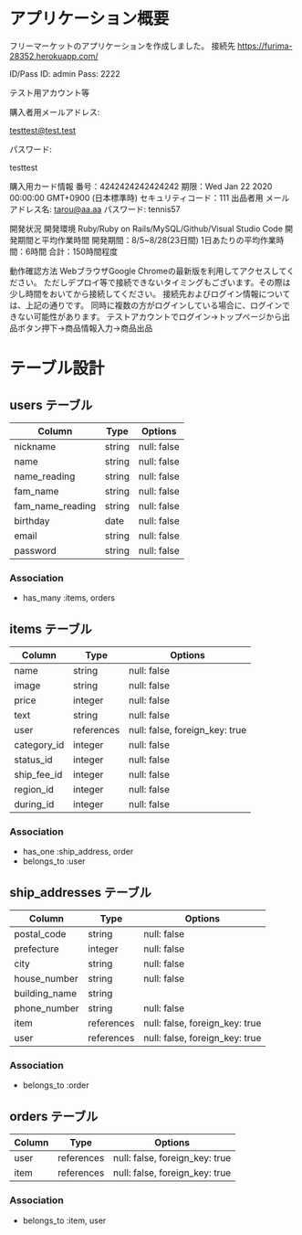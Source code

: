 # アプリケーション概要

フリーマーケットのアプリケーションを作成しました。
接続先
https://furima-28352.herokuapp.com/

ID/Pass
ID: admin
Pass: 2222

テスト用アカウント等

購入者用メールアドレス:

testtest@test.test

パスワード: 

testtest

購入用カード情報
番号：4242424242424242
期限：Wed Jan 22 2020 00:00:00 GMT+0900 (日本標準時)
セキュリティコード：111
出品者用
メールアドレス名: tarou@aa.aa
パスワード: tennis57

開発状況
開発環境
Ruby/Ruby on Rails/MySQL/Github/Visual Studio Code
開発期間と平均作業時間
開発期間：8/5~8/28(23日間)
1日あたりの平均作業時間：6時間
合計：150時間程度

動作確認方法
WebブラウザGoogle Chromeの最新版を利用してアクセスしてください。
ただしデプロイ等で接続できないタイミングもございます。その際は少し時間をおいてから接続してください。
接続先およびログイン情報については、上記の通りです。
同時に複数の方がログインしている場合に、ログインできない可能性があります。
テストアカウントでログイン→トップページから出品ボタン押下→商品情報入力→商品出品

# テーブル設計

## users テーブル

| Column   | Type   | Options     |
| -------- | ------ | ----------- |
| nickname | string | null: false |
| name     | string | null: false |
| name_reading | string | null: false |
| fam_name     | string | null: false |
| fam_name_reading | string | null: false |
| birthday | date | null: false |
| email    | string | null: false |
| password | string | null: false |

### Association
- has_many :items, orders

## items テーブル

| Column | Type   | Options     |
| ------ | ------ | ----------- |
| name  | string | null: false |
| image | string | null: false |
| price | integer | null: false |
| text | string | null: false |
| user | references | null: false, foreign_key: true |
| category_id | integer | null: false |
| status_id | integer | null: false |
| ship_fee_id | integer | null: false |
| region_id | integer | null: false |
| during_id | integer | null: false |

### Association
- has_one :ship_address, order
- belongs_to :user

## ship_addresses テーブル

| Column  | Type    | Options                        |
| ------- |  -------| ------------------------------ |
| postal_code | string | null: false                |
| prefecture | integer | null: false                 |
| city | string  | null: false                       |
| house_number | string  | null: false               |
| building_name | string  |                          |
| phone_number | string  | null: false               |
| item | references | null: false, foreign_key: true |
| user | references | null: false, foreign_key: true |

### Association

- belongs_to :order

## orders テーブル

| Column  | Type    | Options                        |
| ------- |  -------| ------------------------------ |
| user | references | null: false, foreign_key: true |
| item | references | null: false, foreign_key: true |


### Association

- belongs_to :item, user


